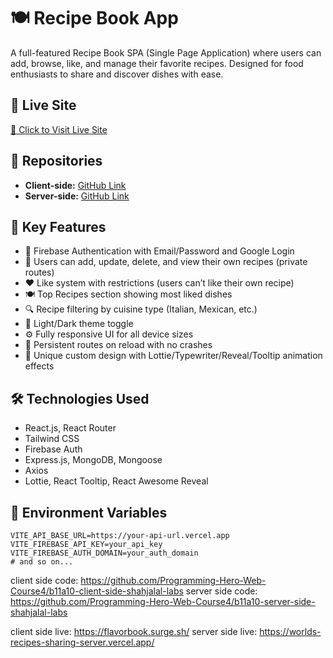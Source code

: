 # 🍽️ Recipe Book App

A full-featured Recipe Book SPA (Single Page Application) where users can add, browse, like, and manage their favorite recipes. Designed for food enthusiasts to share and discover dishes with ease.

## 🔗 Live Site

[🔗 Click to Visit Live Site](https://your-deployment-link.netlify.app)

## 📁 Repositories

- **Client-side:** [GitHub Link](https://github.com/your-client-repo)
- **Server-side:** [GitHub Link](https://github.com/your-server-repo)

## 🌟 Key Features

- 🔐 Firebase Authentication with Email/Password and Google Login
- 🍱 Users can add, update, delete, and view their own recipes (private routes)
- ❤️ Like system with restrictions (users can’t like their own recipe)
- 🍽️ Top Recipes section showing most liked dishes
- 🔍 Recipe filtering by cuisine type (Italian, Mexican, etc.)
- 🌙 Light/Dark theme toggle
- ⚙️ Fully responsive UI for all device sizes
- 🔄 Persistent routes on reload with no crashes
- 🎨 Unique custom design with Lottie/Typewriter/Reveal/Tooltip animation effects

## 🛠️ Technologies Used

- React.js, React Router
- Tailwind CSS
- Firebase Auth
- Express.js, MongoDB, Mongoose
- Axios
- Lottie, React Tooltip, React Awesome Reveal

## 🔐 Environment Variables

```env
VITE_API_BASE_URL=https://your-api-url.vercel.app
VITE_FIREBASE_API_KEY=your_api_key
VITE_FIREBASE_AUTH_DOMAIN=your_auth_domain
# and so on...

```

client side code: https://github.com/Programming-Hero-Web-Course4/b11a10-client-side-shahjalal-labs
server side code: https://github.com/Programming-Hero-Web-Course4/b11a10-server-side-shahjalal-labs

client side live: https://flavorbook.surge.sh/
server side live: https://worlds-recipes-sharing-server.vercel.app/
